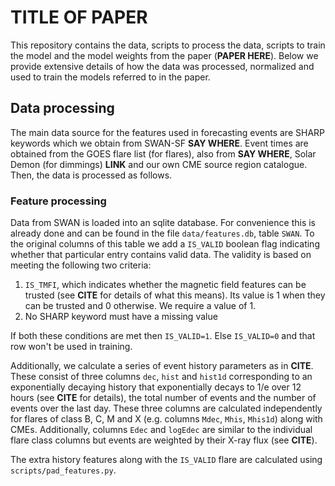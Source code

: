 # TITLE OF PAPER

This repository contains the data, scripts to process the data, scripts to train the model and the model weights from the paper (**PAPER HERE**). Below we provide extensive details of how the data was processed, normalized and used to train the models referred to in the paper.

## Data processing

The main data source for the features used in forecasting events are SHARP keywords which we obtain from SWAN-SF **SAY WHERE**. Event times are obtained from the GOES flare list (for flares), also from **SAY WHERE**, Solar Demon (for dimmings) **LINK** and our own CME source region catalogue. Then, the data is processed as follows.

### Feature processing

Data from SWAN is loaded into an sqlite database. For convenience this is already done and can be found in the file `data/features.db`, table `SWAN`. To the original columns of this table we add a `IS_VALID` boolean flag indicating whether that particular entry contains valid data. The validity is based on meeting the following two criteria:

1. `IS_TMFI`, which indicates whether the magnetic field features can be trusted (see **CITE** for details of what this means). Its value is 1 when they can be trusted and 0 otherwise. We require a value of 1.
2. No SHARP keyword must have a missing value

If both these conditions are met then `IS_VALID=1`. Else `IS_VALID=0` and that row won't be used in training.

Additionally, we calculate a series of event history parameters as in **CITE**. These consist of three columns `dec`, `hist` and `hist1d` corresponding to an exponentially decaying history that exponentially decays to 1/e over 12 hours (see **CITE** for details), the total number of events and the number of events over the last day. These three columns are calculated independently for flares of class B, C, M and X (e.g. columns `Mdec`, `Mhis`, `Mhis1d`) along with CMEs. Additionally, columns `Edec` and `logEdec` are similar to the individual flare class columns but events are weighted by their X-ray flux (see **CITE**).

The extra history features along with the `IS_VALID` flare are calculated using `scripts/pad_features.py`.
